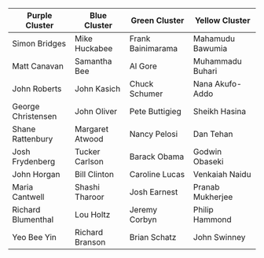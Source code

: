 | Purple Cluster          | Blue Cluster       | Green Cluster      | Yellow Cluster      |
|--------------------|-----------------|-------------------|------------------|
| Simon Bridges      | Mike Huckabee   | Frank Bainimarama | Mahamudu Bawumia |
| Matt Canavan       | Samantha Bee    | Al Gore           | Muhammadu Buhari |
| John Roberts       | John Kasich     | Chuck Schumer     |  Nana Akufo-Addo |
| George Christensen | John Oliver     | Pete Buttigieg    | Sheikh Hasina    |
| Shane Rattenbury   | Margaret Atwood | Nancy Pelosi      |     Dan Tehan    |
| Josh Frydenberg    | Tucker Carlson  | Barack Obama      |  Godwin Obaseki  |
| John Horgan        | Bill Clinton    | Caroline Lucas    |  Venkaiah Naidu  |
| Maria Cantwell     | Shashi Tharoor  | Josh Earnest      | Pranab Mukherjee |
| Richard Blumenthal | Lou Holtz       | Jeremy Corbyn     |  Philip Hammond  |
| Yeo Bee Yin        | Richard Branson | Brian Schatz      |   John Swinney   |